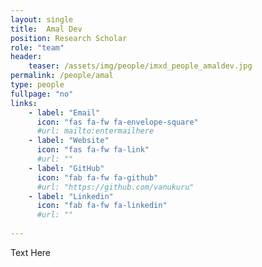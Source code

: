 ```yaml
---
layout: single
title:  Amal Dev
position: Research Scholar
role: "team"
header:
    teaser: /assets/img/people/imxd_people_amaldev.jpg
permalink: /people/amal
type: people
fullpage: "no"
links:
    - label: "Email"
      icon: "fas fa-fw fa-envelope-square"
      #url: mailto:entermailhere
    - label: "Website"
      icon: "fas fa-fw fa-link"
      #url: ""
    - label: "GitHub"
      icon: "fab fa-fw fa-github"
      #url: "https://github.com/vanukuru"
    - label: "Linkedin"
      icon: "fab fa-fw fa-linkedin"
      #url: ""
      
---
```


Text Here



